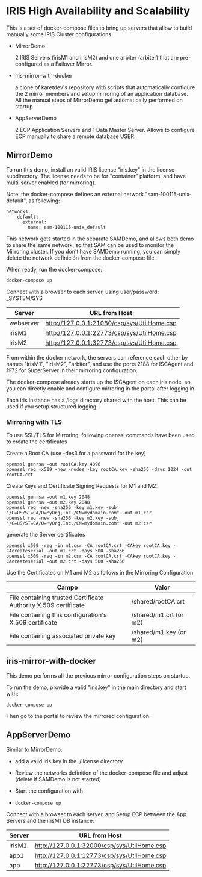 # IRIS High Availability and Scalability



This is a set of docker-compose files to bring up servers that allow to build manually some IRIS Cluster configurations

* MirrorDemo

  2 IRIS Servers (irisM1 and irisM2) and one arbiter (arbiter) that are pre-configured as a Failover Mirror. 

  

* iris-mirror-with-docker

  a clone of karetdev's repository with scripts that automatically configure the 2 mirror members and setup mirroring of an application database. All the manual steps of MirrorDemo get automatically performed on startup

  

* AppServerDemo

  2 ECP Application Servers and 1 Data Master Server. Allows to configure ECP manually to share a remote database USER.



## MirrorDemo

To run this demo, install an valid IRIS license "iris.key" in the license subdirectory. The license needs to be for "container" platform, and have multi-server enabled (for mirroring).

Note:  the docker-compose defines an external network "sam-100115-unix-default", as following:

```
networks:
    default:
      external:
        name: sam-100115-unix_default
```

This network gets started in the separate SAMDemo, and allows both demo to share the same network, so that SAM can be used to monitor the Mirroring cluster. If you don't have SAMDemo running, you can simply delete the network definición from the docker-compose file.



When ready, run the docker-compose:

```
docker-compose up
```

Connect with a browser to each server, using user/password: _SYSTEM/SYS

| Server    | URL from Host                               |
| --------- | ------------------------------------------- |
| webserver | http://127.0.0.1:21080/csp/sys/UtilHome.csp |
| irisM1    | http://127.0.0.1:22773/csp/sys/UtilHome.csp |
| irisM2    | http://127.0.0.1:32773/csp/sys/UtilHome.csp |



From within the docker network, the servers can reference each other by names "irisM1", "irisM2", "arbiter", and use the ports 2188 for ISCAgent and 1972 for SuperServer in their mirroring configuration.

The docker-compose already starts up the ISCAgent on each iris node, so you can directly enable and configure mirroring in the portal after logging in.

Each iris instance has a /logs directory shared with the host. This can be used if you setup structured logging.

### Mirroring with TLS

To use SSL/TLS for Mirroring, following openssl commands have been used to create the certificates

Create a Root CA   (use  -des3 for a password for the key)

```
openssl genrsa -out rootCA.key 4096
openssl req -x509 -new -nodes -key rootCA.key -sha256 -days 1024 -out rootCA.crt
```

Create Keys and Certificate Signing Requests for M1 and M2:

```
openssl genrsa -out m1.key 2048
openssl genrsa -out m2.key 2048
openssl req -new -sha256 -key m1.key -subj "/C=US/ST=CA/O=MyOrg,Inc./CN=mydomain.com" -out m1.csr
openssl req -new -sha256 -key m2.key -subj "/C=US/ST=CA/O=MyOrg,Inc./CN=mydomain.com" -out m2.csr
```

generate the Server certificates

```
openssl x509 -req -in m1.csr -CA rootCA.crt -CAkey rootCA.key -CAcreateserial -out m1.crt -days 500 -sha256
openssl x509 -req -in m2.csr -CA rootCA.crt -CAkey rootCA.key -CAcreateserial -out m2.crt -days 500 -sha256
```

Use the Certificates on M1 and M2 as follows in the Mirroring Configuration

| Campo                                                        | Valor                   |
| ------------------------------------------------------------ | ----------------------- |
| File containing trusted Certificate Authority X.509 certificate | /shared/rootCA.crt      |
| File containing this configuration's X.509 certificate       | /shared/m1.crt  (or m2) |
| File containing associated private key                       | /shared/m1.key (or m2)  |



## iris-mirror-with-docker

This demo performs all the previous mirror configuration steps on startup.

To run the demo, provide a valid "iris.key" in the main directory and start with:

```
docker-compose up 
```

Then go to the portal to review the mirrored configuration.

## AppServerDemo

Similar to MirrorDemo:

* add a valid iris.key in the ./license directory

* Review the networks definition of the docker-compose file and adjust (delete if SAMDemo is not started)

* Start the configuration with

* ```
  docker-compose up
  ```

Connect with a browser to each server, and Setup ECP between the App Servers and the irisM1 DB instance:

| Server | URL from Host                               |
| ------ | ------------------------------------------- |
| irisM1 | http://127.0.0.1:32000/csp/sys/UtilHome.csp |
| app1   | http://127.0.0.1:12773/csp/sys/UtilHome.csp |
| app    | http://127.0.0.1:22773/csp/sys/UtilHome.csp |
